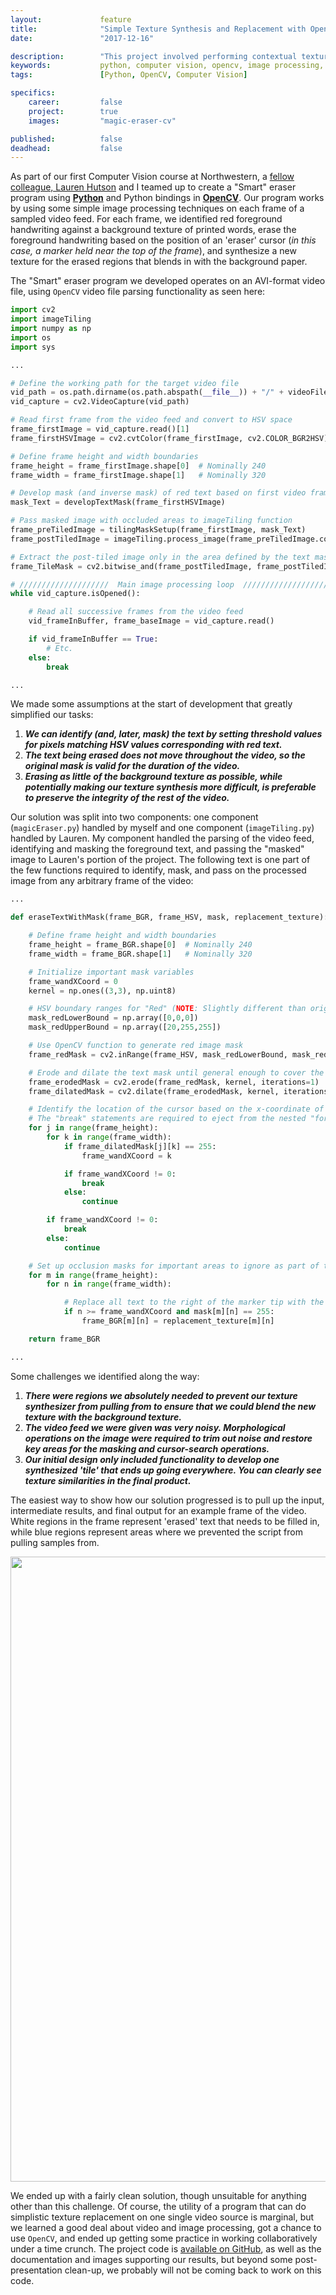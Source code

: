 ```yaml
---
layout:             feature
title:              "Simple Texture Synthesis and Replacement with OpenCV"
date:               "2017-12-16"

description:        "This project involved performing contextual texture replacement on a pre-recorded video file through the use of OpenCV."
keywords:           python, computer vision, opencv, image processing, texture synthesis
tags:               [Python, OpenCV, Computer Vision]

specifics:
    career:         false
    project:        true
    images:         "magic-eraser-cv"

published:          false
deadhead:           false
---
```


As part of our first Computer Vision course at Northwestern, a [fellow colleague, Lauren Hutson](https://github.com/laurenhut/) and I teamed up to create a "Smart" eraser program using **[Python](https://www.python.org/)** and Python bindings in **[OpenCV](https://opencv.org/)**.
Our program works by using some simple image processing techniques on each frame of a sampled video feed.
For each frame, we identified red foreground handwriting against a background texture of printed words, erase the foreground handwriting based on the position of an 'eraser' cursor (_in this case, a marker held near the top of the frame_), and synthesize a new texture for the erased regions that blends in with the background paper.

The "Smart" eraser program we developed operates on an AVI-format video file, using `OpenCV` video file parsing functionality as seen here:

```python
import cv2
import imageTiling
import numpy as np
import os
import sys

...

# Define the working path for the target video file
vid_path = os.path.dirname(os.path.abspath(__file__)) + "/" + videoFile
vid_capture = cv2.VideoCapture(vid_path)

# Read first frame from the video feed and convert to HSV space
frame_firstImage = vid_capture.read()[1]
frame_firstHSVImage = cv2.cvtColor(frame_firstImage, cv2.COLOR_BGR2HSV)

# Define frame height and width boundaries
frame_height = frame_firstImage.shape[0]  # Nominally 240
frame_width = frame_firstImage.shape[1]   # Nominally 320

# Develop mask (and inverse mask) of red text based on first video frame
mask_Text = developTextMask(frame_firstHSVImage)

# Pass masked image with occluded areas to imageTiling function
frame_preTiledImage = tilingMaskSetup(frame_firstImage, mask_Text)
frame_postTiledImage = imageTiling.process_image(frame_preTiledImage.copy(), frame_height, frame_width, tile_size=22, overlap_width=5)

# Extract the post-tiled image only in the area defined by the text mask
frame_TileMask = cv2.bitwise_and(frame_postTiledImage, frame_postTiledImage, mask=mask_Text)

# ////////////////////  Main image processing loop  ////////////////////
while vid_capture.isOpened():

    # Read all successive frames from the video feed
    vid_frameInBuffer, frame_baseImage = vid_capture.read()

    if vid_frameInBuffer == True:
        # Etc.
    else:
        break

...
```

We made some assumptions at the start of development that greatly simplified our tasks:

1. **_We can identify (and, later, mask) the text by setting threshold values for pixels matching HSV values corresponding with red text._**
2. **_The text being erased does not move throughout the video, so the original mask is valid for the duration of the video._**
3. **_Erasing as little of the background texture as possible, while potentially making our texture synthesis more difficult, is preferable to preserve the integrity of the rest of the video._**

Our solution was split into two components: one component (`magicEraser.py`) handled by myself and one component (`imageTiling.py`) handled by Lauren.
My component handled the parsing of the video feed, identifying and masking the foreground text, and passing the "masked" image to Lauren's portion of the project.
The following text is one part of the few functions required to identify, mask, and pass on the processed image from any arbitrary frame of the video:

```python
...

def eraseTextWithMask(frame_BGR, frame_HSV, mask, replacement_texture):

    # Define frame height and width boundaries
    frame_height = frame_BGR.shape[0]  # Nominally 240
    frame_width = frame_BGR.shape[1]   # Nominally 320

    # Initialize important mask variables
    frame_wandXCoord = 0
    kernel = np.ones((3,3), np.uint8)

    # HSV boundary ranges for "Red" (NOTE: Slightly different than original mask boundary values)
    mask_redLowerBound = np.array([0,0,0])
    mask_redUpperBound = np.array([20,255,255])

    # Use OpenCV function to generate red image mask
    frame_redMask = cv2.inRange(frame_HSV, mask_redLowerBound, mask_redUpperBound)

    # Erode and dilate the text mask until general enough to cover the marker text
    frame_erodedMask = cv2.erode(frame_redMask, kernel, iterations=1)
    frame_dilatedMask = cv2.dilate(frame_erodedMask, kernel, iterations=5)

    # Identify the location of the cursor based on the x-coordinate of the Red tip
    # The "break" statements are required to eject from the nested "for" loops when finding the first non-zero value
    for j in range(frame_height):
        for k in range(frame_width):
            if frame_dilatedMask[j][k] == 255:
                frame_wandXCoord = k

            if frame_wandXCoord != 0:
                break
            else:
                continue

        if frame_wandXCoord != 0:
            break
        else:
            continue

    # Set up occlusion masks for important areas to ignore as part of the texture tiling setup
    for m in range(frame_height):
        for n in range(frame_width):

            # Replace all text to the right of the marker tip with the white "screen"
            if n >= frame_wandXCoord and mask[m][n] == 255:
                frame_BGR[m][n] = replacement_texture[m][n]

    return frame_BGR

...
```

Some challenges we identified along the way:

1. **_There were regions we absolutely needed to prevent our texture synthesizer from pulling from to ensure that we could blend the new texture with the background texture._**
2. **_The video feed we were given was very noisy. Morphological operations on the image were required to trim out noise and restore key areas for the masking and cursor-search operations._**
3. **_Our initial design only included functionality to develop one synthesized 'tile' that ends up going everywhere. You can clearly see texture similarities in the final product._**

The easiest way to show how our solution progressed is to pull up the input, intermediate results, and final output for an example frame of the video.
White regions in the frame represent 'erased' text that needs to be filled in, while blue regions represent areas where we prevented the script from pulling samples from.

<div class="feature-image">
    <a href="{{ site.url }}/{{ site.assets.features }}/{{ page.specifics.images }}/01_results.png">
        <img src="{{ site.url }}/{{ site.assets.features }}/{{ page.specifics.images }}/01_results.png" width="1000">
    </a>
</div>

We ended up with a fairly clean solution, though unsuitable for anything other than this challenge.
Of course, the utility of a program that can do simplistic texture replacement on one single video source is marginal, but we learned a good deal about video and image processing, got a chance to use `OpenCV`, and ended up getting some practice in working collaboratively under a time crunch.
The project code is [available on GitHub](https://github.com/spieswl/magic-eraser), as well as the documentation and images supporting our results, but beyond some post-presentation clean-up, we probably will not be coming back to work on this code.
